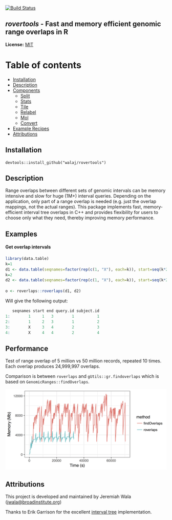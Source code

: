[![Build Status](https://travis-ci.org/walaj/bxtools.svg?branch=master)](https://travis-ci.org/walaj/bxtools)

## *rovertools* - Fast and memory efficient genomic range overlaps in R

**License:** [MIT][license]

Table of contents
=================

  * [Installation](#installation)
  * [Description](#description)
  * [Components](#components)
    * [Split](#split)
    * [Stats](#stats)
    * [Tile](#tile)
    * [Relabel](#relabel)
    * [Mol](#mol)
    * [Convert](#convert)
  * [Example Recipes](#examples-recipes)
  * [Attributions](#attributions)

Installation
------------

```
devtools::install_github("walaj/rovertools")
```

Description
-----------
Range overlaps between different sets of genomic intervals
	     can be memory intensive and slow for huge (1M+) interval queries.
	     Depending on the application, only part of a range overlap is needed 
	     (e.g. just the overlap mappings, not the actual ranges). This package
	     implements fast, memory-efficient interval tree overlaps in C++
	     and provides flexibility for users to choose only what they need,
	     thereby improving memory performance.

Examples
----------
#### Get overlap intervals

```R
library(data.table)
k=1
d1 <- data.table(seqnames=factor(rep(c(1, "X"), each=k)), start=seq(k*2), end=seq(k*2)+2)
k=2
d2 <- data.table(seqnames=factor(rep(c(1, "X"), each=k)), start=seq(k*2), end=seq(k*2)+2)

o <- roverlaps::roverlaps(d1, d2)
```

Will give the following output:
```R
   seqnames start end query.id subject.id
1:        1     1   3        1          1 
2:        1     2   3        1          2
3:        X     3   4        2          3
4:        X     4   4        2          4
```

Performance
-----------

Test of range overlap of 5 million vs 50 million records, repeated 10 times. Each 
overlap produces 24,999,997 overlaps.

Comparison is between ``roverlaps`` and ``gUtils::gr.findoverlaps`` which
is based on ``GenomicRanges::findOverlaps``.

<img src="https://github.com/walaj/roverlaps/blob/master/memgraph.both.png"
width=600/>

Attributions
------------

This project is developed and maintained by Jeremiah Wala (jwala@broadinstitute.org)

Thanks to Erik Garrison for the excellent [interval tree][tree] implementation.

[license]: https://github.com/walaj/rovertools/blob/master/LICENSE
[tree]: https://github.com/ekg/intervaltree

